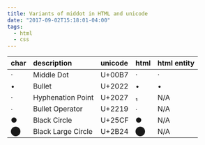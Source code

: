 ```yaml
---
title: Variants of middot in HTML and unicode
date: "2017-09-02T15:18:01-04:00"
tags:
  - html
  - css
---
```


| char | description        | unicode | html     | html entity |
| :--- | :----------------- | :------ | :------- | :---------- |
| ·    | Middle Dot         | U+00B7  | &#183;   | &middot;    |
| •    | Bullet             | U+2022  | &#8226;  | &bull;      |
| ‧    | Hyphenation Point  | U+2027  | &#8321;  | N/A         |
| ∙    | Bullet Operator    | U+2219  | &#8729;  | N/A         |
| ●    | Black Circle       | U+25CF  | &#9679;  | N/A         |
| ⬤    | Black Large Circle | U+2B24  | &#11044; | N/A         |
